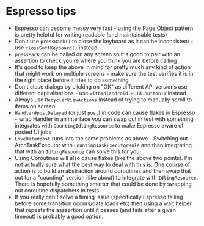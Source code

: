 # Espresso tips

* Espresso can become messy very fast - using the Page Object pattern is pretty helpful for writing readable (and maintainable tests)
* Don't use `pressBack()` to close the keyboard as it can be inconsistent - use `closeSoftKeyboard()` instead
* `pressBack` can be called on any screen so it's good to pair with an assertion to check you're where you think you are before calling
* It's good to keep the above in mind for pretty much any kind of action that might work on multiple screens - make sure the test verifies it is in the right place before it tries to do something
* Don't close dialogs by clicking on "OK" as different API versions use different capitalisations - use `withId(android.R.id.button1)` instead
* Always use `RecyclerViewActions` instead of trying to manually scroll to items on screen
* `Handler#postDelayed` (or just `post`) in code can cause flakes in Espresso - wrap Handler in an interface you can swap out in test with something integrates with `CountingIdlingResource` to make Espresso aware of posted UI jobs
* `LiveData#post` runs into the same problems as above - Switching out ArchTaskExecutor with `CountingTaskExecutorRule` and then integrating that with an `IdlingResource` can solve this for you
* Using Coroutines will also cause flakes (like the above two points). I'm not actually sure what the best way to deal with this is. One course of action is to build an abstraction around coroutines and then swap that out for a "counting" version (like about) to integrate with `IdlingResource`. There is hopefully something smarter that could be done by swapping out coroutine dispatchers in tests.
* If you really can't solve a timing issue (specifically Espresso failing before some transition occurs/data loads etc) then using a wait helper that repeats the asssertion until it passes (and fails after a given timeout) is probably a good option.
